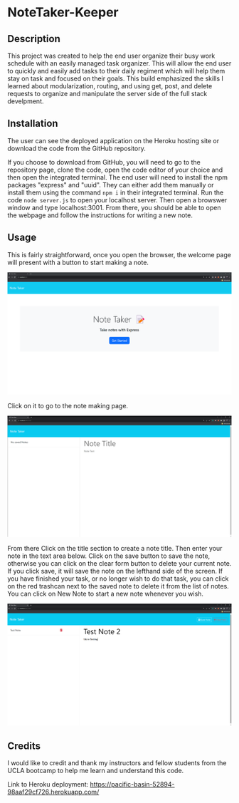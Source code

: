 # NoteTaker-Keeper

## Description

This project was created to help the end user organize their busy work schedule with an easily managed task organizer. This will allow the end user to quickly and easily add tasks to their daily regiment which will help them stay on task and focused on their goals. This build emphasized the skills I learned about modularization, routing, and using get, post, and delete requests to organize and manipulate the server side of the full stack develpment.

## Installation

The user can see the deployed application on the Heroku hosting site or download the code from the GitHub repository.

If you choose to download from GitHub, you will need to go to the repository page, clone the code, open the code editor of your choice and then open the integrated terminal. The end user will need to install the npm packages "express" and "uuid". They can either add them manually or install them using the command `npm i` in their integrated terminal. Run the code `node server.js` to open your localhost server. Then open a browswer window and type localhost:3001. From there, you should be able to open the webpage and follow the instructions for writing a new note.

## Usage

This is fairly straightforward, once you open the browser, the welcome page will present with a button to start making a note.

![Welcome Page](./public/assets/images/NoteTaker%20Welcome.png)

 Click on it to go to the note making page. 
 
 ![Notemaker](./public/assets/images/NoteTaker%20Landing%20-%20Copy.png)

 From there Click on the title section to create a note title. Then enter your note in the text area below. Click on the save button to save the note, otherwise you can click on the clear form button to delete your current note. If you click save, it will save the note on the lefthand side of the screen. If you have finished your task, or no longer wish to do that task, you can click on the red trashcan next to the saved note to delete it from the list of notes. You can click on New Note to start a new note whenever you wish.

 ![Notemaker Notes](./public/assets/images/NoteTaker%20Notes.png)

## Credits

I would like to credit and thank my instructors and fellow students from the UCLA bootcamp to help me learn and understand this code.

Link to Heroku deployment: https://pacific-basin-52894-98aaf29cf726.herokuapp.com/